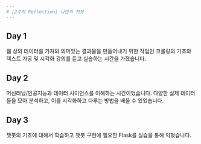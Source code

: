 ```yaml
---
# [2주차 Reflection] 나만의 챗봇
---
```

## Day 1
  웹 상의 데이터를 가져와 의미있는 결과물을 만들어내기 위한 작업인 크롤링의 기초와 텍스트 가공 및 시각화 강의를 듣고 실습하는 시간을 가졌습니다.
## Day 2
  머신러닝/인공지능과 데이터 사이언스를 이해하는 시간이었습니다. 다양한 실제 데이터들을 모아 분석하고, 이를 시각화하고 다루는 방법을 배울 수 있었습니다.
## Day 3 
  챗봇의 기초에 대해서 학습하고 챗봇 구현에 필요한 Flask를 실습을 통해 익혔습니다.
